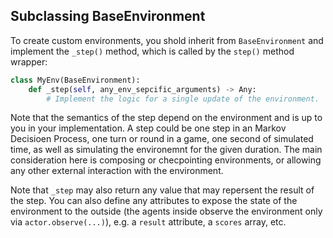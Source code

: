 ## Subclassing BaseEnvironment

To create custom environments, you shold inherit from `BaseEnvironment` and implement the `_step()` method,
which is called by the `step()` method wrapper:

```python
class MyEnv(BaseEnvironment):
    def _step(self, any_env_sepcific_arguments) -> Any:
        # Implement the logic for a single update of the environment.
```

Note that the semantics of the step depend on the environment and is up to you in your implementation.
A step could be one step in an Markov Decisioen Process, one turn or round in a game, one second of simulated time,
as well as simulating the environemnt for the given duration. The main consideration here is composing
or checpointing environments, or allowing any other external interaction with the environment.

Note that `_step` may also return any value that may repersent the result of the step. You can also define
any attributes to expose the state of the environment to the outside (the agents inside observe the environment only
via `actor.observe(...)`), e.g. a `result` attribute, a `scores` array, etc.
